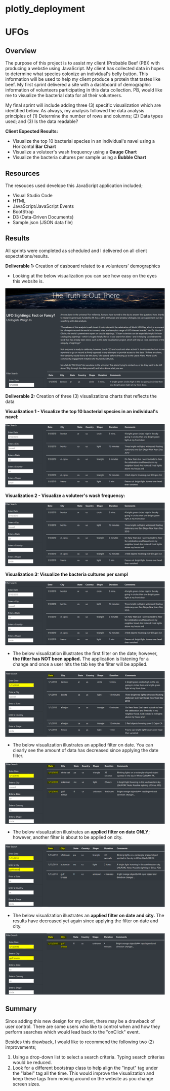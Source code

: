 # plotly_deployment
# UFOs

## Overview 
The purpose of this project is to assist my client (Probable Beef (PB)) with producing a webstie using JavaScript.  My client has collected data in hopes to determine what species colonize an individual's belly button.  This information will be used to help my client produce a protein that tastes like beef.  My first sprint delivered a site with a dashboard of demographic information of volunteers participating in this data collection.  PB, would like me to visualize the bacterial data for all their volunteers.

My final sprint will include adding three (3) specific visualization which are identified below.  As always, my analysis followed the data analysis principles of (1) Determine the number of rows and columns; (2) Data types used; and (3) Is the data readable?

__Client Expected Results:__
- Visualize the top 10 bacterial species in an individual's navel using a Horizontal __Bar Chart__
- Visualize a voluteer's wash frequency using a __Gauge Chart__
- Visualize the bacteria cultures per sample using a __Bubble Chart__


## Resources
The resouces used develope this JavaScript application included;
- Visual Studio Code
- HTML
- JavaScript/JavaScript Events
- BootStrap
- D3 (Data-Driven Documents)
- Sample.json (JSON data file)

## Results
All sprints were completed as scheduled and I delivered on all client expectations/results.

__Deliverable 1:__ Creation of dasboard related to a volunteers' demographics
- Looking at the below visualization you can see how easy on the eyes this website is.

![Demograhic Information](https://github.com/SheaButta/UFOs/blob/main/static/images/UFO_Orig.PNG)

__Deliverable 2:__ Creation of three (3) visualizations charts that reflects the data


__Visualization 1 - Visualize the top 10 bacterial species in an individual's navel:__

![](https://github.com/SheaButta/UFOs/blob/main/static/images/ScreenShot_NoFilters.PNG)


__Visualization 2 - Visualize a voluteer's wash frequency:__

![](https://github.com/SheaButta/UFOs/blob/main/static/images/ScreenShot_NoFilters.PNG)


__Visualization 3: Visualize the bacteria cultures per sampl__

![](https://github.com/SheaButta/UFOs/blob/main/static/images/ScreenShot_NoFilters.PNG)


- The below visualization illustrates the first filter on the date; however, __the filter has NOT been applied.__  The application is listening for a change and once a user hits the tab key the filter will be applied.

![Filter on date - NO Filter Applied](https://github.com/SheaButta/UFOs/blob/main/static/images/ScreenShot_DateFilter.PNG)

- The below visualization illustrates an applied filter on date.  You can clearly see the amount of data has decreased since applying the date filter.
 
![Filter on date - Filter Applied](https://github.com/SheaButta/UFOs/blob/main/static/images/ScreenShot_DateFilterResults.PNG)

- The below visualization illustrates an __applied filter on date ONLY__; however, another filter is about to be applied on city.  
 
![Filter on date and city - One Filter Applied](https://github.com/SheaButta/UFOs/blob/main/static/images/ScreenShot_Date_CityFilter.PNG)

- The below visualization illustrates an __applied filter on date and city.__  The results have decreased yet again since applying the filter on date and city.
 
![Filter on date and city - Two Filters Applied](https://github.com/SheaButta/UFOs/blob/main/static/images/ScreenShot_DateCityFilterResults.PNG)


## Summary
Since adding this new design for my client, there may be a drawback of user control.  There are some users who like to control when and how they perform searches which would lead back to the "onClick" event.

Besides this drawback, I would like to recommend the following two (2) improvements;
1. Using a drop-down list to select a search criteria. Typing search criterias would be reduced.
2. Look for a different bootstrap class to help align the "input" tag under the "label" tag all the time.  This would improve the visualization and keep these tags from moving around on the website as you change screen sizes.


